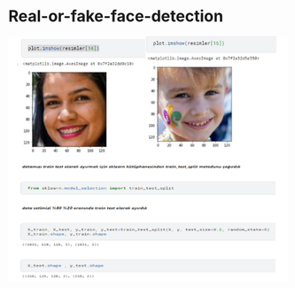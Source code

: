 # Real-or-fake-face-detection

![sample_image](https://raw.githubusercontent.com/Furkan179/Real-or-fake-face-detection/main/samplePicture.PNG)
